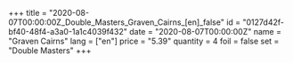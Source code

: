 +++
title = "2020-08-07T00:00:00Z_Double_Masters_Graven_Cairns_[en]_false"
id = "0127d42f-bf40-48f4-a3a0-1a1c4039f432"
date = "2020-08-07T00:00:00Z"
name = "Graven Cairns"
lang = ["en"]
price = "5.39"
quantity = 4
foil = false
set = "Double Masters"
+++
